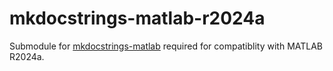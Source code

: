 # mkdocstrings-matlab-r2024a

Submodule for [mkdocstrings-matlab](https://pypi.org/project/mkdocstrings-matlab/) required for compatiblity with MATLAB R2024a. 

